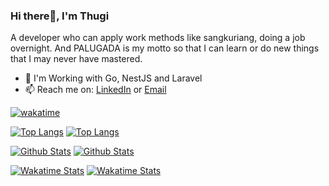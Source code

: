 ### Hi there👋, I'm Thugi
A developer who can apply work methods like sangkuriang, doing a job overnight. And PALUGADA is my motto so that I can learn or do new things that I may never have mastered.
- 💼 I'm Working with Go, NestJS and Laravel
- 📫 Reach me on: [LinkedIn](https://www.linkedin.com/in/kkmikaze/) or [Email](mailto:thuginirbialam@gmail.com)

[![wakatime](https://wakatime.com/badge/user/5a4f1e07-dafa-4523-93cc-df1aba25d35f.svg)](https://wakatime.com/@5a4f1e07-dafa-4523-93cc-df1aba25d35f)

[![Top Langs](https://github-readme-stats.kkmikaze.dev/api/top-langs/?username=Kkmikaze&layout=compact&show_icons=true&langs_count=10&exclude_repo=github-readme-stats&hide=html,css,blade&theme=react#gh-dark-mode-only)](https://github.com/Kkmikaze/Kkmikaze#gh-dark-mode-only)
[![Top Langs](https://github-readme-stats.kkmikaze.dev/api/top-langs/?username=Kkmikaze&layout=compact&show_icons=true&langs_count=10&exclude_repo=github-readme-stats&hide=html,css,blade&bg_color=ffffff&text_color=000000&border_color=000000&theme=react#gh-light-mode-only)](https://github.com/Kkmikaze/Kkmikaze#gh-light-mode-only)

[![Github Stats](https://github-readme-stats.kkmikaze.dev/api?username=Kkmikaze&layout=compact&show_icons=true&count_private=true&include_all_commits=true&theme=react#gh-dark-mode-only)](https://github.com/Kkmikaze/Kkmikaze#gh-dark-mode-only)
[![Github Stats](https://github-readme-stats.kkmikaze.dev/api?username=Kkmikaze&layout=compact&show_icons=true&count_private=true&include_all_commits=true&bg_color=ffffff&text_color=000000&border_color=000000&theme=react#gh-light-mode-only)](https://github.com/Kkmikaze/Kkmikaze#gh-light-mode-only)

[![Wakatime Stats](https://github-readme-stats.kkmikaze.dev/api/wakatime?username=@Kkmikaze&layout=compact&show_icons=true&langs_count=20&hide=blade%20template,other,text,auto_detected,ini,csv,jade,sourcemap,erb,textmate,env%20file,go.mod,scss,xml,batchfile,emacs%20lisp,pug,tsconfig,perl,apache%20config,%20nginx%20configuration%20file,git%20config,gitignore%20file&theme=react#gh-dark-mode-only)](https://github.com/Kkmikaze/Kkmikaze#gh-dark-mode-only)
[![Wakatime Stats](https://github-readme-stats.kkmikaze.dev/api/wakatime?username=@Kkmikaze&layout=compact&show_icons=true&langs_count=20&hide=blade%20template,other,text,auto_detected,ini,csv,jade,sourcemap,erb,textmate,env%20file,go.mod,scss,xml,batchfile,emacs%20lisp,pug,tsconfig,perl,apache%20config,%20nginx%20configuration%20file,git%20config,gitignore%20file&bg_color=ffffff&text_color=000000&border_color=000000&theme=react#gh-light-mode-only)](https://github.com/Kkmikaze/Kkmikaze#gh-light-mode-only)
